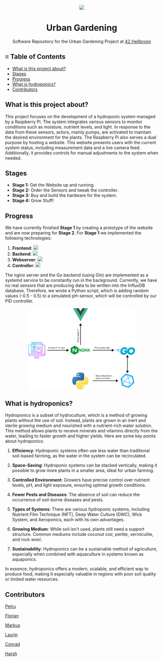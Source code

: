 <p align="center">
    <img src="42-forest.png" height="300">
    <br>
    <h1 align="center">
    Urban Gardening
    </h1>
</p>
<p align="center">
        Software Repository for the Urban Gardening Project at
    <a href="https://www.42heilbronn.de/en/">42 Heilbronn</a>
</p>

## ≡ Table of Contents
- [What is this project about?](#what-is-this-project-about)
- [Stages](#stages)
- [Progress](#progress)
- [What is hydroponics?](#what-is-hydroponics)
- [Contributors](#contributors)

## What is this project about?
This project focuses on the development of a hydroponic system managed by a Raspberry Pi. The system integrates various sensors to monitor conditions such as moisture, nutrient levels, and light. In response to the data from these sensors, actors, mainly pumps, are activated to maintain the desired environment for the plants. The Raspberry Pi also serves a dual purpose by hosting a website. This website presents users with the current system status, including measurement data and a live camera feed. Additionally, it provides controls for manual adjustments to the system when needed.

## Stages
- **Stage 1:** Get the Website up and running.
- **Stage 2:** Order the Sensors and tweak the controller.  
- **Stage 3:** Buy and bulid the hardware for the system.  
- **Stage 4:** Grow Stuff!  

## Progress
We have currently finished **Stage 1** by creating a prototype of the website and are now preparing for **Stage 2**. For **Stage 1** we implemented the following technologies:

1. **Frontend**: <a href="https://skillicons.dev">
        <img src="https://skillicons.dev/icons?i=vue,tailwind,typescript" /></a>
2. **Backend**: <a href="https://skillicons.dev">
        <img src="https://skillicons.dev/icons?i=go" /></a>
3. **Webserver**: <a href="https://skillicons.dev">
        <img src="https://skillicons.dev/icons?i=nginx" /></a>
4. **Controller**: <a href="https://skillicons.dev">
        <img src="https://skillicons.dev/icons?i=python" /></a>

The nginx server and the Go backend (using Gin) are implemented as a systemd service to be constantly run in the background. Currently, we have no real sensors that are producing data to be written into the InfluxDB database. Therefore, we wrote a Python script, which is adding random values (-0.5 - 0.5) to a simulated pH-sensor, which will be controlled by our PID controller.

<p align="center">
    <img src="schematic.png" width="70%">
<p>

## What is hydroponics?
Hydroponics is a subset of hydroculture, which is a method of growing plants without the use of soil. Instead, plants are grown in an inert and sterile growing medium and nourished with a nutrient-rich water solution. This method allows plants to receive minerals and vitamins directly from the water, leading to faster growth and higher yields. Here are some key points about hydroponics:

1. **Efficiency**: Hydroponic systems often use less water than traditional soil-based farming, as the water in the system can be recirculated.

2. **Space-Saving**: Hydroponic systems can be stacked vertically, making it possible to grow more plants in a smaller area, ideal for urban farming.

3. **Controlled Environment**: Growers have precise control over nutrient levels, pH, and light exposure, ensuring optimal growth conditions.

4. **Fewer Pests and Diseases**: The absence of soil can reduce the occurrence of soil-borne diseases and pests.

5. **Types of Systems**: There are various hydroponic systems, including Nutrient Film Technique (NFT), Deep Water Culture (DWC), Wick System, and Aeroponics, each with its own advantages.

6. **Growing Medium**: While soil isn't used, plants still need a support structure. Common mediums include coconut coir, perlite, vermiculite, and rock wool.

7. **Sustainability**: Hydroponics can be a sustainable method of agriculture, especially when combined with aquaculture in systems known as aquaponics.

In essence, hydroponics offers a modern, scalable, and efficient way to produce food, making it especially valuable in regions with poor soil quality or limited water resources.

## Contributors
[Petru](https://github.com/PetruCazac)

[Florian](https://github.com/flolau2k)

[Markus](https://github.com/kurz-m)

[Laurin](https://github.com/LaurinUB)

[Conrad](https://github.com/RealConrad)

[Harsh](https://github.com/harshkumbhani)
